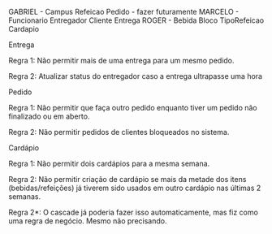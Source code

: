 GABRIEL -
    Campus
    Refeicao
    Pedido - fazer futuramente
MARCELO -
    Funcionario
    Entregador
    Cliente
    Entrega
ROGER - 
    Bebida
    Bloco
    TipoRefeicao
    Cardapio

Entrega

Regra 1: Não permitir mais de uma entrega para um mesmo pedido.

Regra 2: Atualizar status do entregador caso a entrega ultrapasse uma hora

Pedido

Regra 1: Não permitir que faça outro pedido enquanto tiver um pedido não finalizado ou em aberto.

Regra 2: Não permitir pedidos de clientes bloqueados no sistema. 

Cardápio

Regra 1: Não permitir dois cardápios para a mesma semana.

Regra 2: Não permitir criação de cardápio se mais da metade dos itens (bebidas/refeições) já tiverem sido usados em outro cardápio nas últimas 2 semanas.

Regra 2*: O cascade já poderia fazer isso automaticamente, mas fiz como uma regra de negócio. Mesmo não precisando.